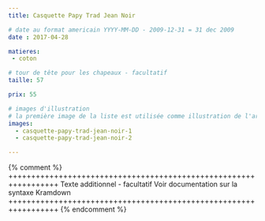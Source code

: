 ```yaml
---
title: Casquette Papy Trad Jean Noir

# date au format americain YYYY-MM-DD - 2009-12-31 = 31 dec 2009
date : 2017-04-28

matieres:
 - coton

# tour de tête pour les chapeaux - facultatif
taille: 57

prix: 55

# images d'illustration
# la première image de la liste est utilisée comme illustration de l'article dans les pages de listing.
images:
  - casquette-papy-trad-jean-noir-1
  - casquette-papy-trad-jean-noir-2

---
```

{% comment %} +++++++++++++++++++++++++++++++++++++++++++++++++++++++++++++++++
              Texte additionnel - facultatif
              Voir documentation sur la syntaxe Kramdown
+++++++++++++++++++++++++++++++++++++++++++++++++++++++++++++++++ {% endcomment %}
